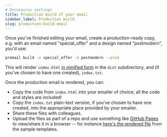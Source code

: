 ```yaml
---
# Docusaurus settings
title: Production build of your email
sidebar_label: Production build
slug: production-build-email
---
```


Once you've finished editing your email, create a production-ready copy, e.g.
with an email named "special_offer" and a design named "postmodern", you'd use:

```sh
premail build -e special_offer -d postmodern --prod
```

This will render `index.html`
[in minified form](https://github.com/mjmlio/mjml/blob/master/packages/mjml-cli/README.md#minify-and-beautify-the-output-html)
in the `dist` subdirectory, and (if you've chosen to have one created),
`index.txt`.

Once the production email is rendered, you can:

- Copy the code from `index.html` into your emailer of choice; all the code and
  styles are included!
- Copy the `index.txt` plain-text version, if you've chosen to have one created,
  into the appropriate place provided by your emailer.
- Share these files with colleagues.
- Upload the files as part of a repo and use something like
  [GitHub Pages](https://pages.github.com/) to view/share it in a browser -- for
  instance
  [here's the rendered file](https://refined-github-html-preview.kidonng.workers.dev/premail/premail/raw/main/src/example/designs/_default/dist/index.html)
  from the sample templates.
